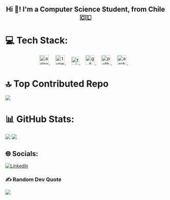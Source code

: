 <h2 align="center">Hi 👋! I'm a Computer Science Student, from Chile 🇨🇱</h2>

###


###

# 💻 Tech Stack:

<div align="center">
  <a href="https://astro.build/" target="_blank">
    <img src="https://astro.build/assets/press/astro-icon-light-gradient.png" height="30" alt="astro build logo"  />
  </a>
  <img width="12" />
  <a href="https://www.typescriptlang.org/" target="_blank">
    <img src="https://cdn.jsdelivr.net/gh/devicons/devicon/icons/typescript/typescript-original.svg" height="30" alt="typescript logo"  />
  </a>
  <img width="12" />
  <a href="https://tailwindcss.com/" target="_blank">
    <img src="https://tailwindcss.com/_next/static/media/tailwindcss-mark.d52e9897.svg" height="25" alt="tailwind logo"  />
  </a>
  <img width="12" />
  <a href="https://git-scm.com/" target="_blank">
    <img src="https://cdn.jsdelivr.net/gh/devicons/devicon/icons/git/git-original.svg" height="30" alt="git logo"  />
  </a>
  <img width="12" />
  <a href="https://www.python.org/" target="_blank">
    <img src="https://cdn.jsdelivr.net/gh/devicons/devicon/icons/python/python-original.svg" height="30" alt="python logo"  />
  </a>
  <img width="12" />
  <a href="https://archlinux.org/" target="_blank">
    <img src="https://archlinux.org/static/favicon.png" height="30" alt="arch linux logo"  />
  </a>
  <img width="12" />
</div>

###

# 🔝 Top Contributed Repo
![](https://github-contributor-stats.vercel.app/api?username=PabloCruzval&limit=5&theme=dark&combine_all_yearly_contributions=true)

###

# 📊 GitHub Stats:

![](https://github-readme-stats.vercel.app/api?username=PabloCruzval&theme=dark&hide_border=true&include_all_commits=true&count_private=true) 
![](https://nirzak-streak-stats.vercel.app/?user=PabloCruzval&theme=dark&hide_border=true)<br/>

###

## 🌐 Socials:
[![LinkedIn](https://img.shields.io/badge/LinkedIn-%230077B5.svg?logo=linkedin&logoColor=white)](https://linkedin.com/in/pablocruzval) 

###

### ✍️ Random Dev Quote
![](https://quotes-github-readme.vercel.app/api?type=horizontal&theme=radical)


<!-- Proudly created with GPRM ( https://gprm.itsvg.in ) -->
